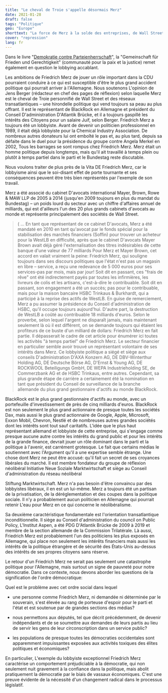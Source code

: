 ```yaml
---
title: "Le cheval de Troie s'appelle désormais Merz"
date: 2021-01-28
draft: false
tags: "Politique"
geo: "Europe"
shorttext: "La force de Merz à la solde des entreprises, de Wall Street et des États-Unis, décrit un nouveau livre rédigé par des critiques du parti."
cover: "repression"
lang: fr
---
```


Dans le livre "[Demokratie contre Parteienherrschaft](https://www.freitag.de/produkt-der-woche/buch/demokratie-versus-parteienherrschaft "Demokratie versus Parteienherrschaft")", la "Gemeinschaft für Frieden und Gerechtigkeit" (communauté pour la paix et la justice) remet également en question le lobbying accablant.

Les ambitions de Friedrich Merz de jouer un rôle important dans la CDU pourraient conduire à ce qui est susceptible d'être le plus grand accident politique qui pourrait arriver à l'Allemagne. Nous soutenons L'opinion de Jens Berger (rédacteur en chef des pages de réflexion) selon laquelle Merz est le cheval de Troie personnifié de Wall Street et des réseaux transatlantiques – une hirondelle politique qui vend toujours sa peau au plus offrant. Il est le représentant de BlackRock en Allemagne et président du Conseil D'administration D'Atlantik Brücke, et il a toujours gaspillé les intérêts des Citoyens pour un salaire Juif, selon Berger. Friedrich Merz a toujours été un lobbyiste. Avant de devenir un politicien professionnel en 1989, il était déjà lobbyiste pour la Chemical Industry Association. De nombreux autres donateurs lui ont emboîté le pas et, au plus tard, depuis sa défaite dans le duel pour la présidence du groupe contre Angela Merkel en 2002, Tous les barrages se sont rompus chez Friedrich Merz. Merz était un homme politique depuis longtemps, mais qu'il ait travaillé à temps plein ou plutôt à temps partiel dans le parti et le Bundestag reste discutable.

Nous voulons traiter de plus près de la Vita DE Friedrich Merz, car le lobbyisme ainsi que le soi-disant effet de porte tournante et ses conséquences peuvent être très bien représentés par l'exemple de son travail.

Merz a été associé du cabinet D'avocats international Mayer, Brown, Rowe & MAW LLP de 2005 à 2014 (jusqu'en 2009 toujours en plus du mandat du Bundestag) – un poids lourd du secteur avec un chiffre d'affaires annuel de milliards, qui est d'ailleurs l'un des 20 plus grands cabinets d'avocats au monde et représente principalement des sociétés de Wall Street.

> ( ...  En tant que représentant de ce cabinet D'avocats, Merz a été mandaté en 2010 en tant qu'avocat par le fonds spécial pour la stabilisation des marchés financiers (Soffin) pour trouver un acheteur pour la WestLB en difficulté, après que le cabinet D'avocats Mayer Brown avait déjà géré l'externalisation des titres indésirables de cette banque d'une valeur de 77 milliards Pour Merz et Mayer Brown, cet accord en valait vraiment la peine: Friedrich Merz, qui souligne toujours dans ses discours politiques que l'état n'est pas un magasin en libre – service, a reçu une redevance de 5 000 euros pour ses services-pas par mois, mais par jour! Soit dit en passant, ces "frais de rêve" ont été indirectement payés par toutes les infirmières, les livreurs de colis et les artisans, c'est-à-dire le contribuable. Soit dit en passant, son engagement a été un succès; pas pour le contribuable, mais pour la maison bancaire HSBC Trinkaus & Burkhardt, qui a participé à la reprise des actifs de WestLB. En guise de remerciement, Merz a pu assumer la présidence du Conseil d'administration de HSBC, qu'il occupe toujours aujourd'hui. D'autre part, la destruction de WestLB a coûté au contribuable 18 milliards d'euros. Selon le proverbe, selon lequel l'argent ne disparaît jamais, mais maintenant seulement là où il est différent, on se demande toujours qui étaient les profiteurs de ce buste d'un milliard de dollars: Friedrich Merz en fait partie. Il dépasserait le cadre de cet article pour énumérer ici toutes les activités "à temps partiel" de Friedrich Merz. Le secteur financier en particulier semble avoir trouvé un représentant volontaire de ses intérêts dans Merz. Ce lobbyiste politique a siégé et siège aux conseils D'administration D'AXA Konzern AG, DE DBV-Winterthur Holding AG, DE Deutsche Börse AG, D'Ernst & Young AG, DE ROCKWOOL Beteiligungs GmbH, DE WEPA Industrieholding SE, de Commerzbank AG et de HSBC Trinkaus, entre autres. Cependant, sa plus grande étape de carrière a certainement été la nomination en tant que président du Conseil de surveillance de la branche allemande du plus grand gestionnaire d'actifs au monde BlackRock.

BlackRock est le plus grand gestionnaire d'actifs au monde, avec un portefeuille d'investissement de près de cinq milliards d'euros. BlackRock est non seulement le plus grand actionnaire de presque toutes les sociétés Dax, mais aussi le plus grand actionnaire de Google, Apple, Microsoft, Exxon Mobil, Chevron, Nestlé et de nombreuses autres grandes sociétés dont les intérêts sont tout sauf caritatifs. L'idée que le plus haut représentant allemand et lobbyiste de cette entreprise, qui s'engage comme presque aucune autre contre les intérêts du grand public et pour les intérêts de la grande finance, devrait jouer un rôle dominant dans le parti et la politique à l'avenir, est carrément grotesque. Le fait que certains médias le soutiennent avec l'Argument qu'il a une expertise semble étrange. Une chose dont Merz ne peut être accusé: qu'il fait un secret de ses croyances libérales du marché. Il est membre fondateur du groupe de réflexion néolibéral Initiative Neue Soziale Marktwirtschaft et siège au Conseil d'administration du réseau néolibéral

Stiftung Marktwirtschaft. Merz n'a pas besoin d'être convaincu par des lobbyistes libéraux, il en est un lui-même. Merz a toujours été un partisan de la privatisation, de la déréglementation et des coupes dans la politique sociale. Il n'y a probablement aucun politicien en Allemagne qui pourrait retenir L'eau pour Merz en ce qui concerne le néolibéralisme.

Sa deuxième caractéristique fondamentale est l'orientation transatlantique inconditionnelle. Il siège au Conseil d'administration du council on Public Policy, L'Institut Aspen, a été PDG D'Atlantik Brücke de 2009 à 2019 et membre de la section allemande de la Commission Trilatérale. Là aussi, Friedrich Merz est probablement l'un des politiciens les plus exposés en Allemagne, qui place non seulement les intérêts financiers mais aussi les intérêts de la politique étrangère et de sécurité des États-Unis au-dessus des intérêts de ses propres citoyens sans réserve.

Le retour d'un Friedrich Merz ne serait pas seulement une catastrophe politique pour l'Allemagne, mais surtout un signe de pauvreté pour notre démocratie. Dans ce contexte, nous devons aborder les questions de la signification de l'ordre démocratique:

Quel est le problème avec cet ordre social dans lequel

  - une personne comme Friedrich Merz, ni demandée ni déterminée par le souverain, s'est élevée au rang de porteuse d'espoir pour le parti et l'état et est soutenue par de grandes sections des médias?

  - nous permettons aux députés, tel que décrit précédemment, de devenir indépendants et de se soumettre aux demandes de leurs partis au lieu de servir les gens de leur circonscription dans un service public?

  - les populations de presque toutes les démocraties occidentales sont apparemment impuissantes exposées aux activités toxiques des élites politiques et économiques?

En particulier, L'exemple du lobbyiste exceptionnel Friedrich Merz caractérise un comportement préjudiciable à la démocratie, qui non seulement nuit gravement à la confiance dans la politique, mais abolit pratiquement la démocratie par le biais de vassaux économiques. C'est une preuve évidente de la nécessité d'un changement radical dans le processus législatif.
